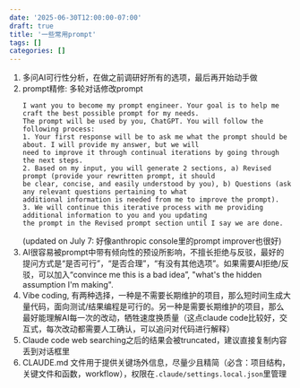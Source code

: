 ```yaml
---
date: '2025-06-30T12:00:00-07:00'
draft: true
title: '一些常用prompt'
tags: []
categories: []
---
```


1. 多问AI可行性分析，在做之前调研好所有的选项，最后再开始动手做
2. prompt精修: 多轮对话修改prompt
    ```
    I want you to become my prompt engineer. Your goal is to help me craft the best possible prompt for my needs. 
    The prompt will be used by you, ChatGPT. You will follow the following process:
    1. Your first response will be to ask me what the prompt should be about. I will provide my answer, but we will 
    need to improve it through continual iterations by going through the next steps.
    2. Based on my input, you will generate 2 sections, a) Revised prompt (provide your rewritten prompt, it should 
    be clear, concise, and easily understood by you), b) Questions (ask any relevant questions pertaining to what 
    additional information is needed from me to improve the prompt).
    3. We will continue this iterative process with me providing additional information to you and you updating 
    the prompt in the Revised prompt section until I say we are done.
    ```
    (updated on July 7: 好像anthropic console里的prompt improver也很好)
3. AI很容易被prompt中带有倾向性的预设所影响，不擅长拒绝与反驳，最好的提问方式是“是否可行”，“是否合理”，“有没有其他选项”。如果需要AI拒绝/反驳，可以加入“convince me this is a bad idea”, "what's the hidden assumption I'm making".
4. Vibe coding, 有两种选择，一种是不需要长期维护的项目，那么短时间生成大量代码，面向测试/结果编程是可行的。另一种是需要长期维护的项目，那么最好能理解AI每一次的改动，牺牲速度换质量（这点claude code比较好，交互式，每次改动都需要人工确认，可以追问对代码进行解释）
5. Claude code web searching之后的结果会被truncated，建议直接复制内容丢到对话框里
6. CLAUDE.md 文件用于提供关键场外信息，尽量少且精简（必含：项目结构，关键文件和函数，workflow），权限在`.claude/settings.local.json`里管理